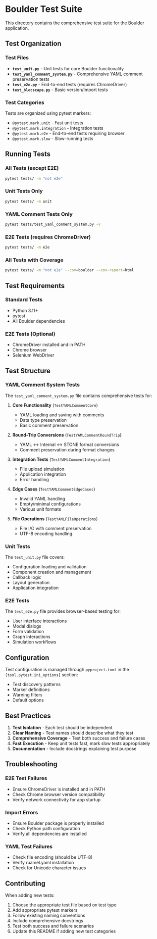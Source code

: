 # Boulder Test Suite

This directory contains the comprehensive test suite for the Boulder application.

## Test Organization

### Test Files

- **`test_unit.py`** - Unit tests for core Boulder functionality
- **`test_yaml_comment_system.py`** - Comprehensive YAML comment preservation tests
- **`test_e2e.py`** - End-to-end tests (requires ChromeDriver)
- **`test_blocscape.py`** - Basic version/import tests

### Test Categories

Tests are organized using pytest markers:

- `@pytest.mark.unit` - Fast unit tests
- `@pytest.mark.integration` - Integration tests
- `@pytest.mark.e2e` - End-to-end tests requiring browser
- `@pytest.mark.slow` - Slow-running tests

## Running Tests

### All Tests (except E2E)
```bash
pytest tests/ -m "not e2e"
```

### Unit Tests Only
```bash
pytest tests/ -m unit
```

### YAML Comment Tests Only
```bash
pytest tests/test_yaml_comment_system.py -v
```

### E2E Tests (requires ChromeDriver)
```bash
pytest tests/ -m e2e
```

### All Tests with Coverage
```bash
pytest tests/ -m "not e2e" --cov=boulder --cov-report=html
```

## Test Requirements

### Standard Tests
- Python 3.11+
- pytest
- All Boulder dependencies

### E2E Tests (Optional)
- ChromeDriver installed and in PATH
- Chrome browser
- Selenium WebDriver

## Test Structure

### YAML Comment System Tests

The `test_yaml_comment_system.py` file contains comprehensive tests for:

1. **Core Functionality** (`TestYAMLCommentCore`)
   - YAML loading and saving with comments
   - Data type preservation
   - Basic comment preservation

2. **Round-Trip Conversions** (`TestYAMLCommentRoundTrip`)
   - YAML ↔ Internal ↔ STONE format conversions
   - Comment preservation during format changes

3. **Integration Tests** (`TestYAMLCommentIntegration`)
   - File upload simulation
   - Application integration
   - Error handling

4. **Edge Cases** (`TestYAMLCommentEdgeCases`)
   - Invalid YAML handling
   - Empty/minimal configurations
   - Various unit formats

5. **File Operations** (`TestYAMLFileOperations`)
   - File I/O with comment preservation
   - UTF-8 encoding handling

### Unit Tests

The `test_unit.py` file covers:

- Configuration loading and validation
- Component creation and management
- Callback logic
- Layout generation
- Application integration

### E2E Tests

The `test_e2e.py` file provides browser-based testing for:

- User interface interactions
- Modal dialogs
- Form validation
- Graph interactions
- Simulation workflows

## Configuration

Test configuration is managed through `pyproject.toml` in the `[tool.pytest.ini_options]` section:

- Test discovery patterns
- Marker definitions
- Warning filters
- Default options

## Best Practices

1. **Test Isolation** - Each test should be independent
2. **Clear Naming** - Test names should describe what they test
3. **Comprehensive Coverage** - Test both success and failure cases
4. **Fast Execution** - Keep unit tests fast, mark slow tests appropriately
5. **Documentation** - Include docstrings explaining test purpose

## Troubleshooting

### E2E Test Failures
- Ensure ChromeDriver is installed and in PATH
- Check Chrome browser version compatibility
- Verify network connectivity for app startup

### Import Errors
- Ensure Boulder package is properly installed
- Check Python path configuration
- Verify all dependencies are installed

### YAML Test Failures
- Check file encoding (should be UTF-8)
- Verify ruamel.yaml installation
- Check for Unicode character issues

## Contributing

When adding new tests:

1. Choose the appropriate test file based on test type
2. Add appropriate pytest markers
3. Follow existing naming conventions
4. Include comprehensive docstrings
5. Test both success and failure scenarios
6. Update this README if adding new test categories 